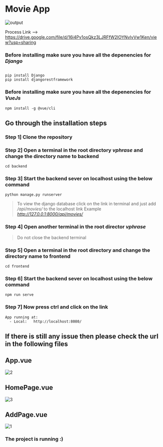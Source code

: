 # Movie App

![output](https://user-images.githubusercontent.com/53031645/116807048-ab9e2900-ab4e-11eb-9c4f-662bee5fe6ce.gif)

Process Link --> https://drive.google.com/file/d/16i4Pv1osQkz3LJRFfW2IOYNvlvVw1Ken/view?usp=sharing

### Before installing make sure you have all the depenencies for *Django*

```

pip install Django
pip install djangorestframework
```

### Before installing make sure you have all the depenencies for *VueJs*

```
npm install -g @vue/cli
```


## Go through the installation steps

### Step 1] Clone the repository 

### Step 2] Open a terminal in the root directory *vphrase* and change the directory name to backend
```
cd backend
```

### Step 3] Start the backend sever on localhost using the below command
```
python manage.py runserver
```
> To view the django database click on the link in terminal and just add */api/movies/* to the localhost link
> Example *http://127.0.0.1:8000/api/movies/*

### Step 4] Open another terminal in the root director *vphrase* 
> Do not close the backend terminal

### Step 5] Open a terminal in the root directory and change the directory name to frontend
```
cd frontend
```

### Step 6] Start the backend sever on localhost using the below command
```
npm run serve
```

### Step 7] Now press ctrl and click on the link 
```
App running at:
  - Local:   http://localhost:8080/ 
```

## If there is still any issue then please check the url in the following files 

## App.vue
![2](https://user-images.githubusercontent.com/53031645/116807164-3b43d780-ab4f-11eb-9d12-c006d299a2e1.PNG)

## HomePage.vue
![3](https://user-images.githubusercontent.com/53031645/116807165-3c750480-ab4f-11eb-9c07-e4717360a8d5.PNG)

## AddPage.vue
![1](https://user-images.githubusercontent.com/53031645/116807161-2cf5bb80-ab4f-11eb-84b3-1ddff228e7a5.PNG)


### The project is running :)
